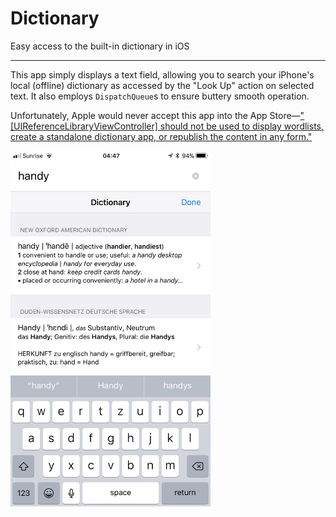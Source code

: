 # Dictionary
Easy access to the built-in dictionary in iOS
***
This app simply displays a text field, allowing you to search your iPhone's local (offline) dictionary as accessed by the "Look Up" action on selected text. It also employs `DispatchQueue`s to ensure buttery smooth operation.

Unfortunately, Apple would never accept this app into the App Store—["[UIReferenceLibraryViewController] should not be used to display wordlists, create a standalone dictionary app, or republish the content in any form."](https://developer.apple.com/documentation/uikit/uireferencelibraryviewcontroller)

<img width=320 src=images/lookup%20screenshot.png />
